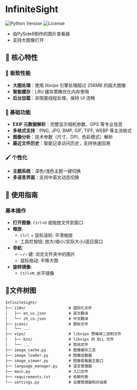# InfiniteSight
![Python Version](https://img.shields.io/badge/python-3.8%2B-blue)
![License](https://img.shields.io/badge/license-GPLv3-green)
* 由PySide6制作的图片查看器
* 支持大图像打开

## 🌟 核心特性

### 🚀 极致性能
- **大图处理**：使用 libvips 引擎处理超过 256MB 的超大图像
- **智能缓存**：LRU 缓存策略优化内存使用
- **后台加载**：非阻塞线程处理，保持 UI 流畅

### 🎨 基础功能
- **EXIF 元数据解析**：完整显示相机参数、GPS 等专业信息
- **多格式支持**：PNG, JPG, BMP, GIF, TIFF, WEBP 等主流格式
- **图像分析**：技术参数（尺寸、DPI、色彩模式）解析
- **最近文件历史**：智能记录访问历史，支持快速回溯

### 🖌️ 个性化
- **主题系统**：深色/浅色主题一键切换
- **多语言界面**：支持中英文动态切换
  
## 📖 使用指南

### 基本操作
- **打开图像**: `Ctrl+O` 或拖放文件到窗口
- **缩放**: 
  - `Ctrl` + 鼠标滚轮: 平滑缩放
  - 工具栏按钮: 放大/缩小/实际大小/适应窗口
- **导航**: 
  - `←/→` 键: 浏览文件夹中的图片
  - 鼠标拖动: 平移大图
- **旋转镜像**: 
  - `Ctrl+M`: 水平镜像


## 📂文件树图
```
InfiniteSight/
├── i18n/                   # 国际化文件
│   ├── en_us.json          # 英文翻译
│   └── zh_cn.json          # 中文翻译
├── icons/                  # 图标文件
│   └── ...
├── vips/                   # libvips 预编译二进制文件
│   ├── bin/                # libvips 的 DLL 文件
│   └── ...                 # 其他文件
├── image_cache.py          # 图像缓存工具
├── image_loader.py         # 图像加载器
├── image_viewer.py         # 图像查看器主窗口
├── language_manager.py     # 语言管理器
├── main.py                 # 入口文件
├── requirements.txt        # 依赖列表
└── settings.py             # 设置管理器和对话框
```
